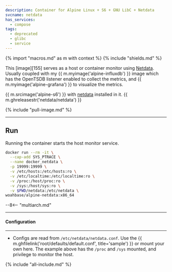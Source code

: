 ```yaml
---
description: Container for Alpine Linux + S6 + GNU LibC + Netdata
svcname: netdata
has_services:
  - compose
tags:
  - deprecated
  - glibc
  - service
---
```


{% import "macros.md" as m with context %}
{% include "shields.md" %}

This [image][155] serves as a host or container monitor using
[Netdata][1].  Usually coupled with my {{
m.myimage('alpine-influxdb') }} image which has the OpenTSDB
listener enabled to collect the metrics, and {{
m.myimage('alpine-grafana') }} to visualize the metrics.

{{ m.srcimage('alpine-s6') }} with [netdata][2] installed in it.
{{ m.ghreleasestr('netdata/netdata') }}

{% include "pull-image.md" %}

---
Run
---

Running the container starts the host monitor service.

``` sh
docker run --rm -it \
  --cap-add SYS_PTRACE \
  --name docker_netdata \
  -p 19999:19999 \
  -v /etc/hosts:/etc/hosts:ro \
  -v /etc/localtime:/etc/localtime:ro \
  -v /proc:/host/proc:ro \
  -v /sys:/host/sys:ro \
  -v $PWD/netdata:/etc/netdata \
woahbase/alpine-netdata:x86_64
```

--8<-- "multiarch.md"

---
#### Configuration
---

* Configs are read from  `/etc/netdata/netdata.conf`. Use the {{
  m.ghfilelink('root/defaults/default.conf', title='sample') }} or
  mount your own here. The example above has the `/proc` and
  `/sys` mounted, and privilege to monitor the host.

[1]: https://www.netdata.cloud/
[2]: https://github.com/netdata/netdata

{% include "all-include.md" %}
